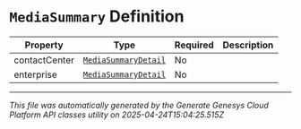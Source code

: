# `MediaSummary` Definition

| Property | Type | Required | Description |
|----------|------|----------|-------------|
| contactCenter | [`MediaSummaryDetail`](mediasummarydetail-definition.md) | No |  |
| enterprise | [`MediaSummaryDetail`](mediasummarydetail-definition.md) | No |  |

---

*This file was automatically generated by the Generate Genesys Cloud Platform API classes utility on 2025-04-24T15:04:25.515Z*